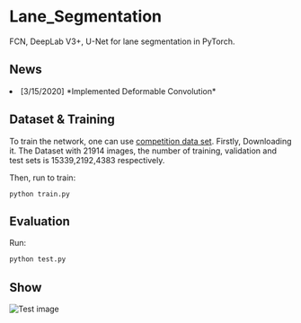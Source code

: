 # Lane_Segmentation
FCN, DeepLab V3+, U-Net for lane segmentation in PyTorch.

## News
<li>[3/15/2020] *Implemented Deformable Convolution*

## Dataset & Training
To train the network, one can use [competition data set](https://aistudio.baidu.com/aistudio/competition/detail/5).
Firstly, Downloading it. The Dataset with 21914 images, the number of training, validation and test sets is 15339,2192,4383 respectively. 

Then,  run to train:
```base
python train.py
```

## Evaluation
Run:
```bash
python test.py
```

## Show
![Test image](https://github.com/Joyako/Lane_Segmentation/blob/master/data/test2.jpg)

